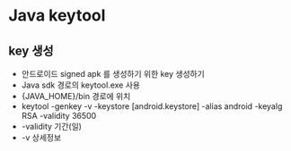 # Java keytool

<!--
description = 조금 오래된 자료
tag = programming, android, keytool
-->

## key 생성

- 안드로이드 signed apk 를 생성하기 위한 key 생성하기
- Java sdk 경로의 keytool.exe 사용
- {JAVA_HOME}/bin 경로에 위치
- keytool -genkey -v -keystore [android.keystore] -alias android -keyalg RSA -validity 36500
- -validity 기간(일)
- -v 상세정보

<!--
## 정보입력

- 이름 = sootnoon
- 조직단위 = sootnoon
- 조직이름 = sootnoon
- 구/군/시 = Seoul
- 시/도 = Seoul
- 국가 = KR
-->
